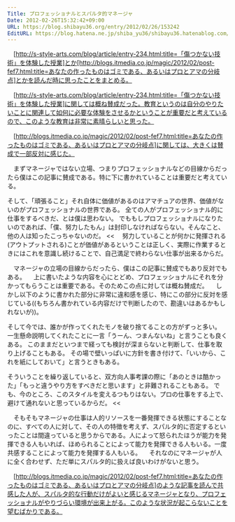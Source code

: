```yaml
---
Title: プロフェッショナルとスパルタ的マネージャ
Date: 2012-02-26T15:32:42+09:00
URL: https://blog.shibayu36.org/entry/2012/02/26/153242
EditURL: https://blog.hatena.ne.jp/shiba_yu36/shibayu36.hatenablog.com/atom/entry/12704346814673951695
---
```


　[http://s-style-arts.com/blog/article/entry-234.html:title=「傷つかない技術」を体験した授業]とか[http://blogs.itmedia.co.jp/magic/2012/02/post-fef7.html:title=あなたの作ったものはゴミである、あるいはプロとアマの分岐点]とかを読んだ時に思ったことをまとめる。


　[http://s-style-arts.com/blog/article/entry-234.html:title=「傷つかない技術」を体験した授業]に関しては概ね賛成だった。教育というのは自分のやりたいことに関連して如何に必要な体験をさせるかということが重要だと考えているので、このような教育は非常に素晴らしいと思った。


　[http://blogs.itmedia.co.jp/magic/2012/02/post-fef7.html:title=あなたの作ったものはゴミである、あるいはプロとアマの分岐点]に関しては、大きくは賛成で一部反対に感じた。

　まずマネージャではない立場、つまりプロフェッショナルなどの目線からだったら僕はこの記事に賛成である。特に下に書かれていることは重要だと考えている。
>>
そして、「頑張ること」それ自体に価値があるのはアマチュアの世界、価値がないのがプロフェッショナルの世界である。
全ての人がプロフェッショナル的に仕事をするべきだ、とは僕は思わない。
でももしプロフェッショナルになりたいのであれば、「僕、努力したもん」は封印しなければならない。そんなこと、他の人は知ったこっちゃないのだ。
<<
　努力していることが何かに発揮される(アウトプットされる)ことが価値があるということは正しく、実際に作業するときにはこれを意識し続けることで、自己満足で終わらない仕事が出来るからだ。

　マネージャの立場の目線からだったら、僕はこの記事に賛成でもあり反対でもある。
　上に書いたような内容を心にとどめ、プロフェッショナルにそれを分かってもらうことは重要である。そのためこの点に対しては概ね賛成だ。
　しかし以下のように書かれた部分に非常に違和感を感じ、特にこの部分に反対を感じている((もちろん書かれている内容だけで判断したので、勘違いはあるかもしれないが))。
>>
そして今では、誰かが作ってくれたモノを破り捨てることの方がずっと多い。
一生懸命説明してくれたことに一言「うーん、つまんないね」と言うことも良くある。
このままだといつまで経っても検討が深まらないと判断して、仕事を取り上げることもある。
その場で壁いっぱいに方針を書き付けて、「いいから、これを紙にしておいて」と言うときもある。

そういうことを繰り返していると、双方向人事考課の際に「あのときは酷かった」「もっと違うやり方をすべきだと思います」と非難されることもある。
でも、今のところ、このスタイルを変えるつもりはない。プロの仕事をする上で、避けて通れないと思っているからだ。
<<

　そもそもマネージャの仕事は人的リソースを一番発揮できる状態にすることなのに、すべての人に対して、その人の特徴を考えず、スパルタ的に否定するといったことは間違っていると思うからである。人によって怒られたほうが能力を発揮できる人もいれば、ほめられることによって能力を発揮できる人もいる。一度共感することによって能力を発揮する人もいる。
　それなのにマネージャが人に全く合わせず、ただ単にスパルタ的に扱えば良いわけがないと思う。


　[http://blogs.itmedia.co.jp/magic/2012/02/post-fef7.html:title=あなたの作ったものはゴミである、あるいはプロとアマの分岐点]のような記事を読んで共感した人が、スパルタ的な行動だけがよいと感じるマネージャとなり、プロフェッショナルがやりづらい環境が出来上がる。このような状況が起こらないことを望むばかりである。
